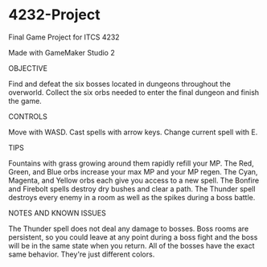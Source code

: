 # 4232-Project
Final Game Project for ITCS 4232

Made with GameMaker Studio 2

OBJECTIVE

Find and defeat the six bosses located in dungeons throughout the overworld.
Collect the six orbs needed to enter the final dungeon and finish the game.

CONTROLS

Move with WASD.
Cast spells with arrow keys.
Change current spell with E.

TIPS

Fountains with grass growing around them rapidly refill your MP.
The Red, Green, and Blue orbs increase your max MP and your MP regen.
The Cyan, Magenta, and Yellow orbs each give you access to a new spell.
The Bonfire and Firebolt spells destroy dry bushes and clear a path.
The Thunder spell destroys every enemy in a room as well as the spikes during a boss battle.

NOTES AND KNOWN ISSUES

The Thunder spell does not deal any damage to bosses.
Boss rooms are persistent, so you could leave at any point during a boss fight and the boss will be in the same state when you return.
All of the bosses have the exact same behavior. They're just different colors.
